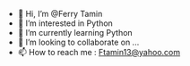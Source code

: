 - 👋 Hi, I’m @Ferry Tamin
- 👀 I’m interested in Python
- 🌱 I’m currently learning Python
- 💞️ I’m looking to collaborate on ...
- 📫 How to reach me : Ftamin13@yahoo.com

<!---
Ftamin13/Ftamin13 is a ✨ special ✨ repository because its `README.md` (this file) appears on your GitHub profile.
You can click the Preview link to take a look at your changes.
--->
